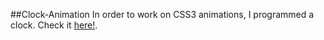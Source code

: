 ##Clock-Animation
In order to work on CSS3 animations, I programmed a clock.
Check it [here!](https://asj-code.github.io/Clock-Animation/).
